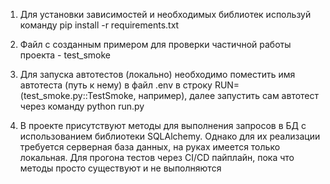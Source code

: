
1. Для установки зависимостей и необходимых библиотек используй команду pip install -r requirements.txt

2. Файл с созданным примером для проверки частичной работы проекта - test_smoke

3. Для запуска автотестов (локально) необходимо поместить имя автотеста (путь к нему) в файл .env в строку RUN=(test_smoke.py::TestSmoke, например), далее запустить сам автотест через команду python run.py 

4. В проекте присутствуют методы для выполнения запросов в БД с использованием библиотеки SQLAlchemy. Однако для их реализации требуется серверная база данных, на руках имеется только локальная. Для прогона тестов через CI/CD пайплайн, пока что методы просто существуют и не выполняются